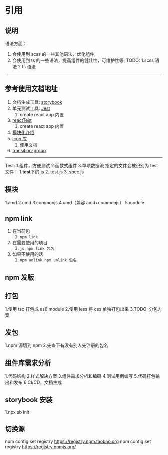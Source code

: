 # 引用

## 说明

语法方面：

1. 会使用到 scss 的一些其他语法，优化组件;
2. 会使用到 ts 的一些语法，提高组件的健壮性，可维护性等;
   TODO: 1.scss 语法 2.ts 语法

---

## 参考使用文档地址

1. 文档生成工具: [storybook](https://storybook.js.org/)
2. 单元测试工具: [Jest](https://www.jestjs.cn/docs/getting-started)
   1. create react app 内置
3. [reactTest](https://github.com/testing-library/react-testing-library)
   1. create react app 内置
4. [模块化介绍](https://juejin.cn/post/6844903576309858318)
5. [icon 库](https://github.com/FortAwesome/react-fontawesome)
   1. [使用文档](https://fontawesome.com/v5.15/how-to-use/on-the-web/using-with/react)
6. [transition-group](https://github.com/reactjs/react-transition-group)

---

Test: 1.组件，方便测试 2.函数式组件 3.单项数据流
指定的文件会被识别为 test 文件： 1.**test**下的.js
2..test.js
3..spec.js

## 模块

1.amd
2.cmd
3.commonjs
4.umd（兼容 amd+commonjs）
5.module

## npm link

1.  在当前包
    1. `npm link`
2.  在需要使用的项目
    1. `js npm link 包名`
3.  如果不使用的话
    1. `npm unlink npm unlink 包名`

## npm 发版

## 打包

1.使用 tsc 打包成 es6 module 2.使用 less 将 css 单独打包出来
3.TODO: 分包方案

## 发包

1.npm 源切到 npm 2.先查下有没有别人先注册的包名

## 组件库需求分析

1.代码结构 2.样式解决方案 3.组件需求分析和编码 4.测试用例编写 5.代码打包输出和发布 6.CI/CD，文档生成

## storybook 安装

1.npx sb init

## 切换源

npm config set registry https://registry.npm.taobao.org
npm config set registry https://registry.npmjs.org/

